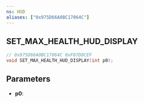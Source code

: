 ```yaml
---
ns: HUD
aliases: ["0x975D66A0BC17064C"]
---
```

## SET_MAX_HEALTH_HUD_DISPLAY

```c
// 0x975D66A0BC17064C 0xF07D8CEF
void SET_MAX_HEALTH_HUD_DISPLAY(int p0);
```

## Parameters
* **p0**: 


